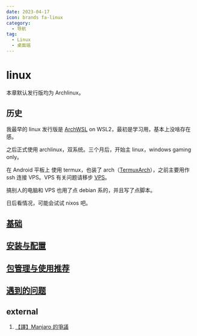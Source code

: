 ```yaml
---
date: 2023-04-17
icon: brands fa-linux
category:
  - 导航
tag:
  - Linux
  - 桌面端
---
```


# linux

本章默认发行版均为 Archlinux。

## 历史

我最早的 linux 发行版是 [ArchWSL](https://github.com/yuk7/ArchWSL) on WSL2，最初是学习用，基本上没啥存在感。

之后正式使用 archlinux，双系统。三个月后，开始主 linux，windows gaming only。

在 Android 平板上 使用 termux，也装了 arch（[TermuxArch](https://github.com/TermuxArch/TermuxArch)），之前主要用作 ssh 连接 VPS。VPS 有关问题请移步 [VPS](../proxy/vps.md)。

搞别人的电脑和 VPS 也用了点 debian 系的，并且写了点脚本。

日后看情况，可能会试试 nixos 吧。

## [基础](./basic.md)

## [安装与配置](./install_and_config.md)

## [包管理与使用推荐](./package.md)

## [遇到的问题](./problem.md)

## external

1. [【譯】Manjaro 的爭議](https://blog.origincode.me/manjaro-controversies/)
